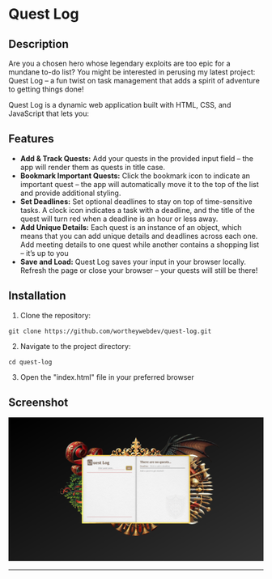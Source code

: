 # Quest Log

## Description
Are you a chosen hero whose legendary exploits are too epic for a mundane to-do list? You might be interested in perusing my latest project: Quest Log – a fun twist on task management that adds a spirit of adventure to getting things done!

Quest Log is a dynamic web application built with HTML, CSS, and JavaScript that lets you:

## Features
- **Add & Track Quests:** Add your quests in the provided input field – the app will render them as quests in title case.
- **Bookmark Important Quests:** Click the bookmark icon to indicate an important quest – the app will automatically move it to the top of the list and provide additional styling.
- **Set Deadlines:** Set optional deadlines to stay on top of time-sensitive tasks. A clock icon indicates a task with a deadline, and the title of the quest will turn red when a deadline is an hour or less away.
- **Add Unique Details:** Each quest is an instance of an object, which means that you can add unique details and deadlines across each one. Add meeting details to one quest while another contains a shopping list – it’s up to you
- **Save and Load:** Quest Log saves your input in your browser locally. Refresh the page or close your browser – your quests will still be there!


## Installation
1. Clone the repository:
~~~
git clone https://github.com/wortheywebdev/quest-log.git
~~~
2. Navigate to the project directory:
~~~
cd quest-log
~~~
3. Open the "index.html" file in your preferred browser

## Screenshot
![Screenshot](https://github.com/WortheyWebDev/quest-log/blob/main/quest-log-screenshot.png)


---

